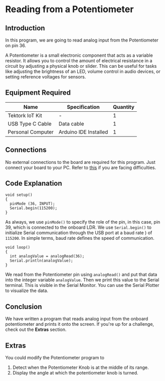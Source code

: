 # Reading from a Potentiometer

## Introduction

In this program, we are going to read analog input from the Potentiometer on pin 36.

A Potentiometer is a small electronic component that acts as a variable resistor. It allows you to control the amount of electrical resistance in a circuit by adjusting a physical knob or slider. This can be useful for tasks like adjusting the brightness of an LED, volume control in audio devices, or setting reference voltages for sensors. 

## Equipment Required

| Name  | Specification | Quantity |
| -- | -- | -- |
|Tektork IoT Kit | - | 1 |
| USB Type C Cable | Data cable | 1 |
| Personal Computer | Arduino IDE Installed | 1 |

## Connections

No external connections to the board are required for this program. Just connect your board to your PC. Refer to [this](../README.md) if you are facing difficulties.

## Code Explanation 

```
void setup()
{
  pinMode (36, INPUT);
  Serial.begin(115200);
}
```
As always, we use `pinMode()` to specify the role of the pin, in this case, pin 39, which is connected to the onboard LDR.
We use `Serial.begin()` to initialize Serial communication through the USB port at a baud rate ) of `115200`. In simple terms, baud rate defines the speed of communication.

```
void loop()
{
  int analogValue = analogRead(36);
  Serial.println(analogValue);
}
```
We read from the Potentiometer pin using `analogRead()` and put that data into the integer variable `analogValue`. Then we print this value to the Serial terminal. This is visible in the Serial Monitor. You can use the Serial Plotter to visualize the data.
## Conclusion

We have written a program that reads analog input from the onboard potentiometer and prints it onto the screen. If you're up for a challenge, check out the **Extras** section.   

## Extras

You could modify the Potentiometer program to 
1. Detect when the Potentiometer Knob is at the middle of its range.
2. Display the angle at which the potentiometer knob is turned.
